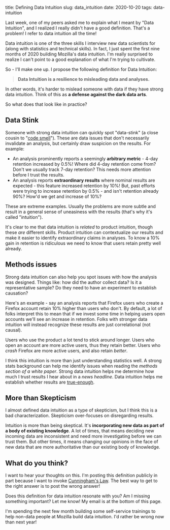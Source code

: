 title: Defining Data Intuition
slug: data_intuition
date: 2020-10-20
tags: data-intuition

Last week, one of my peers asked me to explain what I meant by "Data Intuition",
and I realized I really didn't have a good definition.
That's a problem! I refer to data intuition all the time!

Data intuition is one of the three skills I interview new data scientists for
(along with statistics and technical skills).
In fact, I just spent the first nine months of 2020
building Mozilla's data intuition.
I'm really surprised to realize I can't point to
a good explanation of what I'm trying to cultivate.

So - I'll make one up. I propose the following definition for Data Intuition:

> **Data Intuition is a resilience to misleading data and analyses.**

In other words, it's harder to mislead someone with data
if they have strong data intuition.
Think of this as **a defense against the dark data arts**.

So what does that look like in practice?

## Data Stink

Someone with strong data intuition can quickly spot "data-stink"
(a close cousin to "[code smell](https://en.wikipedia.org/wiki/Code_smell)").
These are data issues that don't necessarily invalidate an analysis,
but certainly draw suspicion on the results.
For example:

* An analysis prominently reports a seemingly **arbitrary metric** -
  4-day retention increased by 0.5%!
  Where did 4-day retention come from? Don't we usually track 7-day retention?
  This needs more attention before I trust the results.
* An analysis reports **extraordinary results** where nominal results are expected -
  this feature increased retention by 10%!
  But, past efforts were trying to increase retention by 0.5% - 
  and isn't retention already 90%? How'd we get and increase of 10%?

These are extreme examples. 
Usually the problems are more subtle
and result in a general sense of uneasiness with the results
(that's why it's called "intuition").

It's clear to me that data intuition is *related* to product intuition,
though these *are* different skills.
Product intuition can contextualize our results
and make it easier to identify extraordinary claims in analyses.
To know a 10% gain in retention is ridiculous
we need to know that users retain pretty well already.

## Methods issues

Strong data intuition can also help you 
spot issues with how the analysis was designed.
Things like: how did the author collect data? Is it a representative sample?
Do they need to have an experiment to establish causation?

Here's an example -
say an analysis reports that Firefox users who create a Firefox account
retain 10% higher than users who don't.
By default, a lot of folks interpret this to mean that
if we invest some time in helping users open accounts
we'll see an increase in retention.
Folks with stronger data intuition will instead 
recognize these results are just correlational (not causal).

Users who use the product a lot tend to stick around longer.
Users who open an account are more active users, thus they retain better.
Users who *crash* Firefox are more active users, and also retain *better*.

I think this intuition is more than just understanding statistics well.
A strong stats background can help me identify issues
when reading the *methods section of a white paper*.
Strong data intuition helps me determine how much I trust
results I hear about in a *news headline*.
Data intuition helps me establish whether results are
[true-enough](/pub-true.html).

## More than Skepticism

I almost defined data intuition as a type of skepticism,
but I think this is a bad characterization.
Skepticism over-focuses on disregarding results.

Intuition is more than being skeptical.
It's **incorporating new data as part of a body of existing knowledge**.
A lot of times, that means deciding new incoming data are inconsistent
and need more investigating before we can trust them.
But other times, it means changing our opinions in the face of new data
that are more authoritative than our existing body of knowledge.

## What do you think?

I want to hear your thoughts on this.
I'm posting this definition publicly in part because I want to invoke
[Cunningham's Law](https://meta.wikimedia.org/wiki/Cunningham%27s_Law).
The best way to get to the right answer is to post the wrong answer!

Does this definition for data intuition resonate with you?
Am I missing something important? Let me know! 
My email is at the bottom of this page.

I'm spending the next few month building some self-service trainings
to help non-data people at Mozilla build data intuition.
I'd rather be wrong now than next year!
